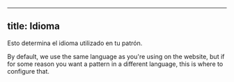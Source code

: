 ***

## title: Idioma

Esto determina el idioma utilizado en tu patrón.

By default, we use the same language as you're using on the website, but if for some reason you want a pattern in a different language, this is where to configure that.
